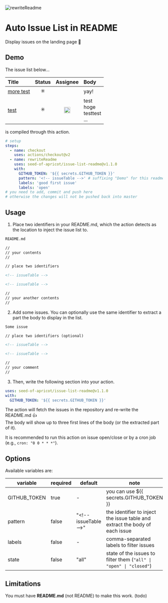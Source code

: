 ![rewriteReadme](https://github.com/seed-of-apricot/issue-list-readme/workflows/rewriteReadme/badge.svg)

# Auto Issue List in README

Display issues on the landing page :eyes:

## Demo

The issue list below...

<!-- issueTableDemo -->

| Title                                                                                 |         Status          |                                                            Assignee                                                             | Body                                  |
| :------------------------------------------------------------------------------------ | :---------------------: | :-----------------------------------------------------------------------------------------------------------------------------: | :------------------------------------ |
| <a href="https://github.com/seed-of-apricot/issue-list-readme/issues/4">more test</a> | :eight_spoked_asterisk: |                                                                                                                                 | yay!                                  |
| <a href="https://github.com/seed-of-apricot/issue-list-readme/issues/2">test</a>      | :eight_spoked_asterisk: | <a href="https://github.com/seed-of-apricot"><img src="https://avatars1.githubusercontent.com/u/26666870?v=4" width="20" /></a> | test<br />hoge<br />testtest<br />... |

<!-- issueTableDemo -->

is compiled through this action.

```yml
# setup
steps:
  - name: checkout
    uses: actions/checkout@v2
  - name: rewriteReadme
    uses: seed-of-apricot/issue-list-readme@v1.1.0
    with:
      GITHUB_TOKEN: '${{ secrets.GITHUB_TOKEN }}'
      pattern: '<!-- issueTable -->' # suffixing "Demo" for this readme
      labels: 'good first issue'
      labels: 'open'
# you need to add, commit and push here
# otherwise the changes will not be pushed back into master
```

## Usage

1. Place two identifiers in your README.md, which the action detects as the location to inject the issue list to.

```md
README.md

//
// your contents
//

// place two identifiers

<!-- issueTable -->

<!-- issueTable -->

//
// your another contents
//
```

2. Add some issues. You can optionally use the same identifier to extract a part the body to display in the list.

```md
Some issue

// place two identifiers (optional)

<!-- issueTable -->

<!-- issueTable -->

//
// your comment
//
```

3. Then, write the following section into your action.

```yml
uses: seed-of-apricot/issue-list-readme@v1.1.0
with:
  GITHUB_TOKEN: '${{ secrets.GITHUB_TOKEN }}'
```

The action will fetch the issues in the repository and re-write the README.md :thumbsup:  
The body will show up to three first lines of the body (or the extracted part of it).

It is recommended to run this action on issue open/close or by a cron job (e.g., `cron: "0 0 * * *"`).

## Options

Available variables are:

| variable     | required | default                 | note                                                                               |
| ------------ | -------- | ----------------------- | ---------------------------------------------------------------------------------- |
| GITHUB_TOKEN | true     | -                       | you can use \${{ secrets.GITHUB_TOKEN }}                                           |
| pattern      | false    | "\<!-- issueTable --\>" | the identifier to inject the issue table and <br /> extract the body of each issue |
| labels       | false    | -                       | comma-separated labels to filter issues                                            |
| state       | false    | "all"                       | state of the issues to filter them (`"all" \| "open" \| "closed"`)                                            |

## Limitations

You must have **README.md** (not README) to make this work. (todo)
